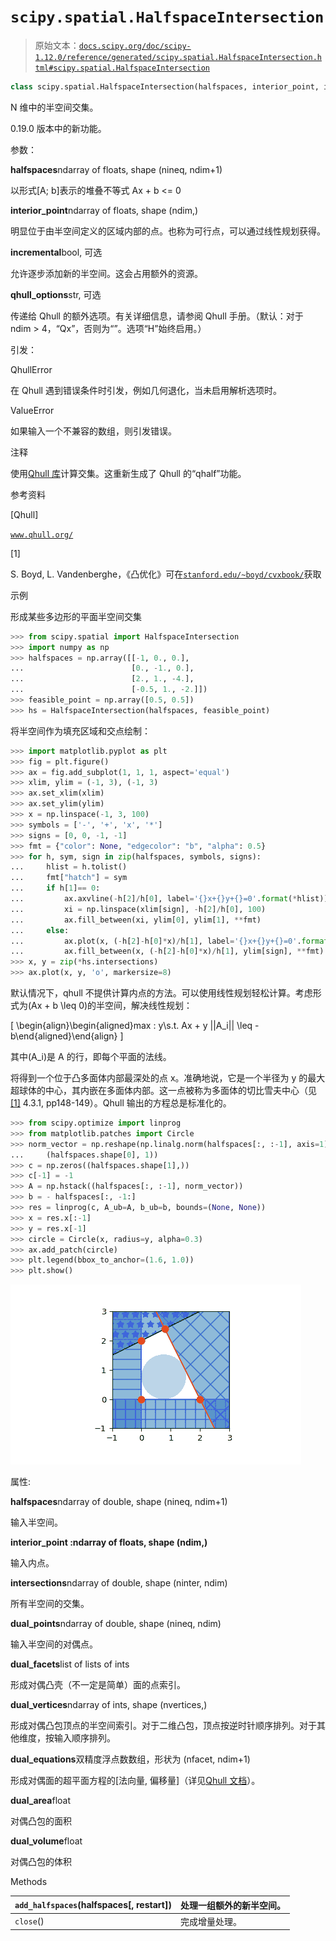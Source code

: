 # `scipy.spatial.HalfspaceIntersection`

> 原始文本：[`docs.scipy.org/doc/scipy-1.12.0/reference/generated/scipy.spatial.HalfspaceIntersection.html#scipy.spatial.HalfspaceIntersection`](https://docs.scipy.org/doc/scipy-1.12.0/reference/generated/scipy.spatial.HalfspaceIntersection.html#scipy.spatial.HalfspaceIntersection)

```py
class scipy.spatial.HalfspaceIntersection(halfspaces, interior_point, incremental=False, qhull_options=None)
```

N 维中的半空间交集。

0.19.0 版本中的新功能。

参数：

**halfspaces**ndarray of floats, shape (nineq, ndim+1)

以形式[A; b]表示的堆叠不等式 Ax + b <= 0

**interior_point**ndarray of floats, shape (ndim,)

明显位于由半空间定义的区域内部的点。也称为可行点，可以通过线性规划获得。

**incremental**bool, 可选

允许逐步添加新的半空间。这会占用额外的资源。

**qhull_options**str, 可选

传递给 Qhull 的额外选项。有关详细信息，请参阅 Qhull 手册。（默认：对于 ndim > 4，“Qx”，否则为“”。选项“H”始终启用。）

引发：

QhullError

在 Qhull 遇到错误条件时引发，例如几何退化，当未启用解析选项时。

ValueError

如果输入一个不兼容的数组，则引发错误。

注释

使用[Qhull 库](http://www.qhull.org/)计算交集。这重新生成了 Qhull 的“qhalf”功能。

参考资料

[Qhull]

[`www.qhull.org/`](http://www.qhull.org/)

[1]

S. Boyd, L. Vandenberghe，《凸优化》可在[`stanford.edu/~boyd/cvxbook/`](http://stanford.edu/~boyd/cvxbook/)获取

示例

形成某些多边形的平面半空间交集

```py
>>> from scipy.spatial import HalfspaceIntersection
>>> import numpy as np
>>> halfspaces = np.array([[-1, 0., 0.],
...                        [0., -1., 0.],
...                        [2., 1., -4.],
...                        [-0.5, 1., -2.]])
>>> feasible_point = np.array([0.5, 0.5])
>>> hs = HalfspaceIntersection(halfspaces, feasible_point) 
```

将半空间作为填充区域和交点绘制：

```py
>>> import matplotlib.pyplot as plt
>>> fig = plt.figure()
>>> ax = fig.add_subplot(1, 1, 1, aspect='equal')
>>> xlim, ylim = (-1, 3), (-1, 3)
>>> ax.set_xlim(xlim)
>>> ax.set_ylim(ylim)
>>> x = np.linspace(-1, 3, 100)
>>> symbols = ['-', '+', 'x', '*']
>>> signs = [0, 0, -1, -1]
>>> fmt = {"color": None, "edgecolor": "b", "alpha": 0.5}
>>> for h, sym, sign in zip(halfspaces, symbols, signs):
...     hlist = h.tolist()
...     fmt["hatch"] = sym
...     if h[1]== 0:
...         ax.axvline(-h[2]/h[0], label='{}x+{}y+{}=0'.format(*hlist))
...         xi = np.linspace(xlim[sign], -h[2]/h[0], 100)
...         ax.fill_between(xi, ylim[0], ylim[1], **fmt)
...     else:
...         ax.plot(x, (-h[2]-h[0]*x)/h[1], label='{}x+{}y+{}=0'.format(*hlist))
...         ax.fill_between(x, (-h[2]-h[0]*x)/h[1], ylim[sign], **fmt)
>>> x, y = zip(*hs.intersections)
>>> ax.plot(x, y, 'o', markersize=8) 
```

默认情况下，qhull 不提供计算内点的方法。可以使用线性规划轻松计算。考虑形式为\(Ax + b \leq 0\)的半空间，解决线性规划：

\[ \begin{align}\begin{aligned}max \: y\\s.t. Ax + y ||A_i|| \leq -b\end{aligned}\end{align} \]

其中\(A_i\)是 A 的行，即每个平面的法线。

将得到一个位于凸多面体内部最深处的点 x。准确地说，它是一个半径为 y 的最大超球体的中心，其内嵌在多面体内部。这一点被称为多面体的切比雪夫中心（见[[1]](#r9b902253b317-1) 4.3.1, pp148-149）。Qhull 输出的方程总是标准化的。

```py
>>> from scipy.optimize import linprog
>>> from matplotlib.patches import Circle
>>> norm_vector = np.reshape(np.linalg.norm(halfspaces[:, :-1], axis=1),
...     (halfspaces.shape[0], 1))
>>> c = np.zeros((halfspaces.shape[1],))
>>> c[-1] = -1
>>> A = np.hstack((halfspaces[:, :-1], norm_vector))
>>> b = - halfspaces[:, -1:]
>>> res = linprog(c, A_ub=A, b_ub=b, bounds=(None, None))
>>> x = res.x[:-1]
>>> y = res.x[-1]
>>> circle = Circle(x, radius=y, alpha=0.3)
>>> ax.add_patch(circle)
>>> plt.legend(bbox_to_anchor=(1.6, 1.0))
>>> plt.show() 
```

![../../_images/scipy-spatial-HalfspaceIntersection-1.png](img/bd071416585342518ef46bce946213b3.png)

属性:

**halfspaces**ndarray of double, shape (nineq, ndim+1)

输入半空间。

**interior_point :ndarray of floats, shape (ndim,)**

输入内点。

**intersections**ndarray of double, shape (ninter, ndim)

所有半空间的交集。

**dual_points**ndarray of double, shape (nineq, ndim)

输入半空间的对偶点。

**dual_facets**list of lists of ints

形成对偶凸壳（不一定是简单）面的点索引。

**dual_vertices**ndarray of ints, shape (nvertices,)

形成对偶凸包顶点的半空间索引。对于二维凸包，顶点按逆时针顺序排列。对于其他维度，按输入顺序排列。

**dual_equations**双精度浮点数数组，形状为 (nfacet, ndim+1)

形成对偶面的超平面方程的[法向量, 偏移量]（详见[Qhull 文档](http://www.qhull.org/)）。

**dual_area**float

对偶凸包的面积

**dual_volume**float

对偶凸包的体积

Methods

| `add_halfspaces`(halfspaces[, restart]) | 处理一组额外的新半空间。 |
| --- | --- |
| `close`() | 完成增量处理。 |
